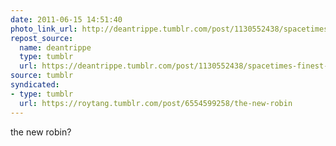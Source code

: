 ```yaml
---
date: 2011-06-15 14:51:40
photo_link_url: http://deantrippe.tumblr.com/post/1130552438/spacetimes-finest-no-2-featuring-batmans-new
repost_source:
  name: deantrippe
  type: tumblr
  url: https://deantrippe.tumblr.com/post/1130552438/spacetimes-finest-no-2-featuring-batmans-new
source: tumblr
syndicated:
- type: tumblr
  url: https://roytang.tumblr.com/post/6554599258/the-new-robin
---
```


<p>the new robin?</p>